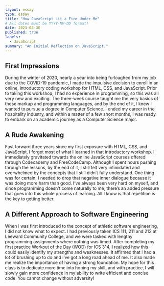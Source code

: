 ```yaml
---
layout: essay
type: essay
title: "How JavaScript Lit a Fire Under Me"
# All dates must be YYYY-MM-DD format!
date: 2023-08-30
published: true
labels:
  - JavaScript
summary: "An Initial Reflection on JavaScript."
---
```


## First Impressions

During the winter of 2020, nearly a year into being furloughed from my job due to the COVID-19 pandemic, I made the impulsive decision to enroll in an online, introductory coding workshop for HTML, CSS, and JavaScript. Prior to taking this workshop, I had no experience in programming, so this was all very new and exciting. The three-week course taught me the very basics of these markup and programming languages, and by the end of it, I knew I wanted to pursue a degree in Computer Science. I ended my career in the hospitality industry, and within a matter of a few short months, I was ready to embark on an academic journey as a Computer Science major.

## A Rude Awakening

Fast forward three years since my first exposure with HTML, CSS, and JavaScript, I forgot most of what I learned in that introductory workshop. I immediately gravitated towards the online JavaScript courses offered through Codecademy and FreeCodeCamp. Although I spent hours pushing through the lessons, by the end of it, I still felt very intimidated and overwhelmed by the concepts that I still didn’t fully understand. One thing was for certain; I needed to drop that negative inner dialogue because it was doing more harm than good. I’ve always been very hard on myself, and since programming doesn’t come naturally to me, there’s an added pressure that goes into this whole process of learning. All I know is that repetition is the key to getting better. 

## A Different Approach to Software Engineering

When I was first introduced to the concept of athletic software engineering, I did not know what to expect. I had previously taken ICS 111, 211 and 212 at Leeward Community College, and we were tasked with lengthy programming assignments where nothing was timed. After completing my first practice Workout of the Day (WOD) for ICS 314, I realized how this could easily identify my strengths and weaknesses. It affirmed that I had a lot of brushing up to do and I’ve got a long road ahead of me. It also made me realize the importance of having a strong foundation. My hope for this class is to dedicate more time into honing my skill, and with practice, I will slowly gain more confidence in my ability to write efficient and concise code. You cannot change without adversity!
